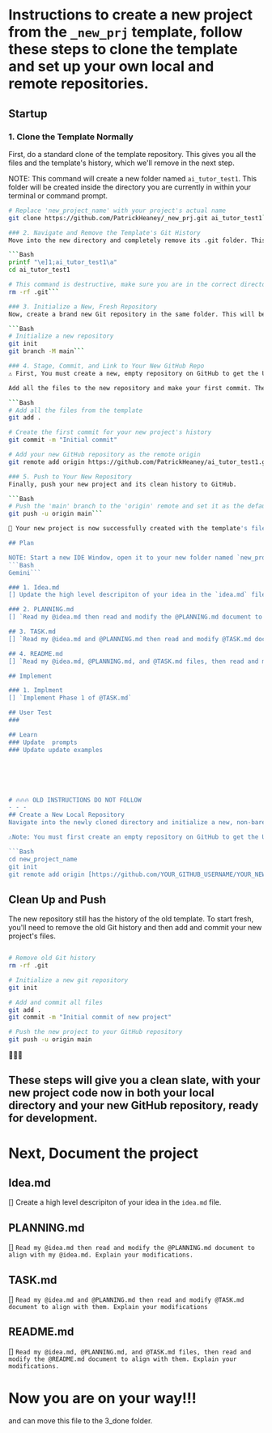 # Instructions to create a new project from the `_new_prj` template, follow these steps to clone the template and set up your own local and remote repositories.

## Startup
### 1. Clone the Template Normally
First, do a standard clone of the template repository. This gives you all the files and the template's history, which we'll remove in the next step.

NOTE: This command will create a new folder named `ai_tutor_test1`.  This folder will be created inside the directory you are currently in within your terminal or command prompt.

```Bash
# Replace 'new_project_name' with your project's actual name
git clone https://github.com/PatrickHeaney/_new_prj.git ai_tutor_test1```

### 2. Navigate and Remove the Template's Git History
Move into the new directory and completely remove its .git folder. This severs the connection to the original template, leaving just the files.

```Bash
printf "\e]1;ai_tutor_test1\a"
cd ai_tutor_test1

# This command is destructive, make sure you are in the correct directory!
rm -rf .git```

### 3. Initialize a New, Fresh Repository
Now, create a brand new Git repository in the same folder. This will be the clean start for your new project and set default branch name to 'main' for consistency with GitHub

```Bash
# Initialize a new repository
git init
git branch -M main```

### 4. Stage, Commit, and Link to Your New GitHub Repo
⚠️ First, You must create a new, empty repository on GitHub to get the URL. Do this at https://github.com/new. Do not initialize it with a README or .gitignore file.

Add all the files to the new repository and make your first commit. Then, link it to the empty repository you created on GitHub.

```Bash
# Add all the files from the template
git add .

# Create the first commit for your new project's history
git commit -m "Initial commit"

# Add your new GitHub repository as the remote origin
git remote add origin https://github.com/PatrickHeaney/ai_tutor_test1.git```

### 5. Push to Your New Repository
Finally, push your new project and its clean history to GitHub.

```Bash
# Push the 'main' branch to the 'origin' remote and set it as the default
git push -u origin main```

🎉 Your new project is now successfully created with the template's files and a fresh history on your GitHub account.

## Plan

NOTE: Start a new IDE Window, open it to your new folder named `new_project_name` and start your AI Coding asssitant now.
```Bash
Gemini```

### 1. Idea.md
[] Update the high level descripiton of your idea in the `idea.md` file.

### 2. PLANNING.md
[] `Read my @idea.md then read and modify the @PLANNING.md document to align with my @idea.md. Explain your modifications.`

## 3. TASK.md
[] `Read my @idea.md and @PLANNING.md then read and modify @TASK.md document to align with them. Explain your modifications`

## 4. README.md
[] `Read my @idea.md, @PLANNING.md, and @TASK.md files, then read and modify the @README.md document to align with them. Explain your modifications.`

## Implement

### 1. Implment
[] `Implement Phase 1 of @TASK.md`

## User Test
###

## Learn
### Update  prompts
### Update update examples






# 🔥🔥🔥 OLD INSTRUCTIONS DO NOT FOLLOW
- - -
## Create a New Local Repository
Navigate into the newly cloned directory and initialize a new, non-bare repository from the bare one. This will create a fresh .git directory and the working files.

⚠️Note: You must first create an empty repository on GitHub to get the URL for YOUR_NEW_REPO_NAME. Do not include a README.md or a .gitignore when creating it on GitHub.

```Bash
cd new_project_name
git init
git remote add origin [https://github.com/YOUR_GITHUB_USERNAME/YOUR_NEW_REPO_NAME.git](https://github.com/YOUR_GITHUB_USERNAME/YOUR_NEW_REPO_NAME.git)
```

## Clean Up and Push
The new repository still has the history of the old template. To start fresh, you'll need to remove the old Git history and then add and commit your new project's files.

```Bash

# Remove old Git history
rm -rf .git

# Initialize a new git repository
git init

# Add and commit all files
git add .
git commit -m "Initial commit of new project"

# Push the new project to your GitHub repository
git push -u origin main
```

🎉🎉🎉
## These steps will give you a clean slate, with your new project code now in both your local directory and your new GitHub repository, ready for development.

# Next, Document the project
## Idea.md
[] Create a high level descripiton of your idea in the `idea.md` file.

## PLANNING.md
[] `Read my @idea.md then read and modify the @PLANNING.md document to align with my @idea.md. Explain your modifications.`

## TASK.md
[] `Read my @idea.md and @PLANNING.md then read and modify @TASK.md document to align with them. Explain your modifications`

## README.md
[] `Read my @idea.md, @PLANNING.md, and @TASK.md files, then read and modify the @README.md document to align with them. Explain your modifications.`

# Now you are on your way!!!

and can move this file to the 3_done folder.
